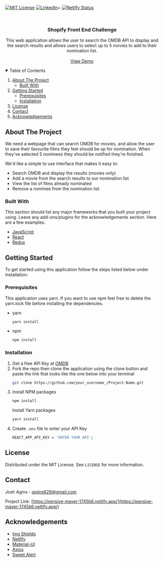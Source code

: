 <!-- PROJECT SHIELDS -->
<!--
*** I'm using markdown "reference style" links for readability.
*** Reference links are enclosed in brackets [ ] instead of parentheses ( ).
*** See the bottom of this document for the declaration of the reference variables
*** for contributors-url, forks-url, etc. This is an optional, concise syntax you may use.
*** https://www.markdownguide.org/basic-syntax/#reference-style-links
-->
[![MIT License][license-shield]][license-url]
[![LinkedIn][linkedin-shield]][linkedin-url]+
[![Netlify Status](https://api.netlify.com/api/v1/badges/10473bbf-805e-451e-8001-2a0986d5087f/deploy-status)](https://app.netlify.com/sites/pensive-mayer-1745b6/deploys)



<!-- PROJECT LOGO -->
<br />

  <h3 align="center">Shopify Front End Challenge</h3>

  <p align="center">
    This web application allows the user to search the OMDB API to display and the search results and allows users to select up to 5 movies to add to their nomination list.
    <br />
    <br />
    <a href="https://pensive-mayer-1745b6.netlify.app/">View Demo</a>
</p>



<!-- TABLE OF CONTENTS -->
<details open="open">
  <summary>Table of Contents</summary>
  <ol>
    <li>
      <a href="#about-the-project">About The Project</a>
      <ul>
        <li><a href="#built-with">Built With</a></li>
      </ul>
    </li>
    <li>
      <a href="#getting-started">Getting Started</a>
      <ul>
        <li><a href="#prerequisites">Prerequisites</a></li>
        <li><a href="#installation">Installation</a></li>
      </ul>
    </li>
    <li><a href="#license">License</a></li>
    <li><a href="#contact">Contact</a></li>
    <li><a href="#acknowledgements">Acknowledgements</a></li>
  </ol>
</details>



<!-- ABOUT THE PROJECT -->
## About The Project

We need a webpage that can search OMDB for movies, and allow the user to save their favourite films they feel should be up for nomination. When they've selected 5 nominees they should be notified they're finished.

We'd like a simple to use interface that makes it easy to:
* Search OMDB and display the results (movies only)
* Add a movie from the search results to our nomination list
* View the list of films already nominated
* Remove a nominee from the nomination list


### Built With

This section should list any major frameworks that you built your project using. Leave any add-ons/plugins for the acknowledgements section. Here are a few examples.
* [JavaScript](https://www.javascript.com/)
* [React](https://reactjs.org/)
* [Redux](https://redux.js.org/)



<!-- GETTING STARTED -->
## Getting Started

To get started using this application follow the steps listed below under installation:

### Prerequisites

This application uses yarn. If you want to use npm feel free to delete the yarn.lock file before installing the dependencies.
* yarn
  ```sh
  yarn install
  ```
* npm
  ```sh
  npm install
  ```

### Installation

1. Get a free API Key at [OMDB](http://www.omdbapi.com/apikey.aspx)
2. Fork the repo then clone the application using the clone button and paste the link that looks like the one below into your terminal
   ```sh
   git clone https://github.com/your_username_/Project-Name.git
   ```
3. Install NPM packages
   ```sh
   npm install
   ```
   Install Yarn packages
   ```sh
   yarn install
   ```
4. Create `.env` file to enter your API Key
   ```sh
   REACT_APP_API_KEY = 'ENTER YOUR API';
   ```


<!-- LICENSE -->
## License

Distributed under the MIT License. See `LICENSE` for more information.



<!-- CONTACT -->
## Contact

Josh Agins - jagins629@gmail.com

Project Link: [https://pensive-mayer-1745b6.netlify.app/](https://pensive-mayer-1745b6.netlify.app/)



<!-- ACKNOWLEDGEMENTS -->
## Acknowledgements
* [Img Shields](https://shields.io)
* [Netlify](https://netlify.com)
* [Material-UI](https://material-ui.com)
* [Axios](https://www.npmjs.com/package/axios)
* [Sweet Alert](https://sweetalert.js.org/)





<!-- MARKDOWN LINKS & IMAGES -->
<!-- https://www.markdownguide.org/basic-syntax/#reference-style-links -->
[license-shield]: https://img.shields.io/github/license/othneildrew/Best-README-Template.svg?style=for-the-badge
[license-url]: https://github.com/jagins/shopify-frontend-challenge/blob/main/LICENSE
[linkedin-shield]: https://img.shields.io/badge/-LinkedIn-black.svg?style=for-the-badge&logo=linkedin&colorB=555
[linkedin-url]: https://linkedin.com/in/joshua-agins
